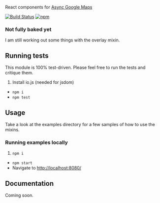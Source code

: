 React components for [Async Google Maps](https://github.com/zpratt/async-google-maps)

[![Build Status](https://travis-ci.org/zpratt/idle-maps.svg)](https://travis-ci.org/zpratt/idle-maps)
[![npm](https://img.shields.io/npm/v/idle-maps.svg)](https://www.npmjs.com/package/idle-maps)

### Not fully baked yet

I am still working out some things with the overlay mixin.

## Running tests

This module is 100% test-driven. Please feel free to run the tests and critique them.

1. Install io.js (needed for jsdom)
- `npm i`
- `npm test`

## Usage

Take a look at the examples directory for a few samples of how to use the mixins.

### Running examples locally

1. `npm i`
- `npm start`
- Navigate to [http://localhost:8080/](http://localhost:8080/)

## Documentation

Coming soon.
